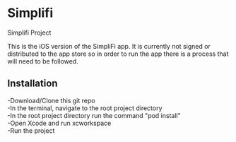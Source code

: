 # Simplifi
Simplifi Project

This is the iOS version of the SimpliFi app. It is currently not signed or distributed to the app store so in order to run the app there is a process that will need to be followed.

## Installation
-Download/Clone this git repo<br/>
-In the terminal, navigate to the root project directory<br/>
-In the root project directory run the command "pod install"<br/>
-Open Xcode and run xcworkspace<br/>
-Run the project<br/>


